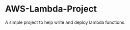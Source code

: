 AWS-Lambda-Project
==================

A simple project to help write and deploy lambda functions.


